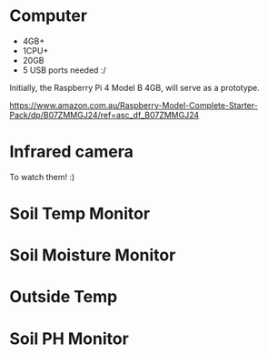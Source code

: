 

# Computer

* 4GB+
* 1CPU+
* 20GB
* 5 USB ports needed :/

Initially, the Raspberry Pi 4 Model B 4GB, will serve as a prototype.

https://www.amazon.com.au/Raspberry-Model-Complete-Starter-Pack/dp/B07ZMMGJ24/ref=asc_df_B07ZMMGJ24

# Infrared camera 

To watch them! :)

# Soil Temp Monitor

# Soil Moisture Monitor

# Outside Temp

# Soil PH Monitor 
